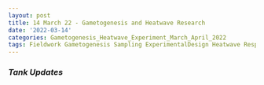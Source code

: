 ```yaml
---
layout: post
title: 14 March 22 - Gametogenesis and Heatwave Research
date: '2022-03-14'
categories: Gametogenesis_Heatwave_Experiment_March_April_2022
tags: Fieldwork Gametogenesis Sampling ExperimentalDesign Heatwave Respirometry
---
```


### *Tank Updates*




